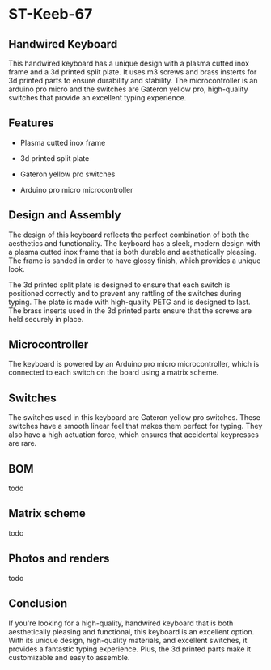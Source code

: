 # ST-Keeb-67

## Handwired Keyboard

This handwired keyboard has a unique design with a plasma cutted inox frame and a 3d printed split plate. It uses m3 screws and brass insterts for 3d printed parts to ensure durability and stability. The microcontroller is an arduino pro micro and the switches are Gateron yellow pro, high-quality switches that provide an excellent typing experience.

## Features

- Plasma cutted inox frame

- 3d printed split plate

- Gateron yellow pro switches

- Arduino pro micro microcontroller

## Design and Assembly

The design of this keyboard reflects the perfect combination of both the aesthetics and functionality. The keyboard has a sleek, modern design with a plasma cutted inox frame that is both durable and aesthetically pleasing. The frame is sanded in order to have glossy finish, which provides a unique look.

The 3d printed split plate is designed to ensure that each switch is positioned correctly and to prevent any rattling of the switches during typing. The plate is made with high-quality PETG and is designed to last. The brass inserts used in the 3d printed parts ensure that the screws are held securely in place.

## Microcontroller

The keyboard is powered by an Arduino pro micro microcontroller, which is connected to each switch on the board using a matrix scheme.

## Switches

The switches used in this keyboard are Gateron yellow pro switches. These switches have a smooth linear feel that makes them perfect for typing. They also have a high actuation force, which ensures that accidental keypresses are rare.

## BOM

todo

## Matrix scheme

todo

## Photos and renders

todo

## Conclusion

If you're looking for a high-quality, handwired keyboard that is both aesthetically pleasing and functional, this keyboard is an excellent option. With its unique design, high-quality materials, and excellent switches, it provides a fantastic typing experience. Plus, the 3d printed parts make it customizable and easy to assemble.
